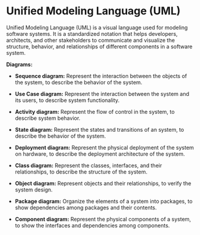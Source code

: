 # Unified Modeling Language (UML)

Unified Modeling Language (UML) is a visual language used for modeling software systems. It is a standardized notation that helps developers, architects, and other stakeholders to communicate and visualize the structure, behavior, and relationships of different components in a software system.

**Diagrams:**

* **Sequence diagram:** Represent the interaction between the objects of the system, to describe the behavior of the system.

* **Use Case diagram:** Represent the interaction between the system and its users, to describe system functionality.

* **Activity diagram:** Represent the flow of control in the system, to describe system behavior.

* **State diagram:** Represent the states and transitions of an system, to describe the behavior of the system.

* **Deployment diagram:** Represent the physical deployment of the system on hardware, to describe the deployment architecture of the system.

* **Class diagram:** Represent the classes, interfaces, and their relationships, to describe the structure of the system.

* **Object diagram:** Represent objects and their relationships, to verify the system design.

* **Package diagram:** Organize the elements of a system into packages, to show dependencies among packages and their contents.

* **Component diagram:** Represent the physical components of a system, to show the interfaces and dependencies among components.
